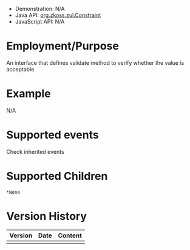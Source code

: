 
- Demonstration: N/A
- Java API: [org.zkoss.zul.Constraint](https://www.zkoss.org/javadoc/latest/zk/org/zkoss/zul/Constraint.html)
- JavaScript API: N/A

# Employment/Purpose

An interface that defines validate method to verify whether the value is
acceptable

# Example

N/A

# Supported events

Check inherited events

# Supported Children

`*None`



# Version History

| Version | Date | Content |
|---------|------|---------|
|         |      |         |


